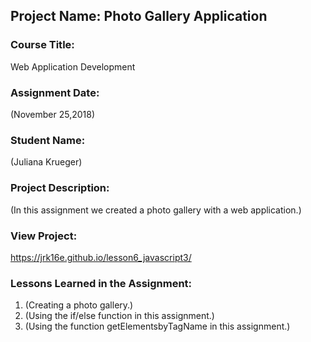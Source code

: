 ## Project Name:  Photo Gallery Application

### Course Title:
Web Application Development

### Assignment Date:  
(November 25,2018)

### Student Name:  
(Juliana Krueger)

### Project Description:
(In this assignment we created a photo gallery with a web application.)

### View Project:
https://jrk16e.github.io/lesson6_javascript3/


### Lessons Learned in the Assignment:
1. (Creating a photo gallery.)
2. (Using the if/else function in this assignment.)
3. (Using the function getElementsbyTagName in this assignment.)

